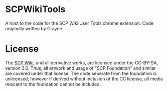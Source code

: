 # SCPWikiTools
A host to the code for the SCP Wiki User Tools chrome extension. Code originally written by Crayne.

# License
The [SCP Wiki](http://www.scp-wiki.net), and all derivative works, are licensed under the CC-BY-SA, version 3.0. Thus, all artwork and usage of "SCP Foundation" and similar are covered under that license. The code seperate from the foundation is unlicensed, however if derived without inclusion of the CC license, all media relecant to the foundation cannot be included.

